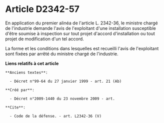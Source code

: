 # Article D2342-57

En application du premier alinéa de l'article L. 2342-36, le ministre chargé de l'industrie demande l'avis de l'exploitant
d'une installation susceptible d'être soumise à inspection sur tout projet d'accord d'installation ou tout projet de
modification d'un tel accord. 

La forme et les conditions dans lesquelles est recueilli l'avis de l'exploitant sont fixées par arrêté du ministre chargé de
l'industrie.

**Liens relatifs à cet article**

	**Anciens textes**:

	  - Décret n°99-64 du 27 janvier 1999 - art. 21 (Ab)

	**Créé par**:

	  - Décret n°2009-1440 du 23 novembre 2009 - art.

	**Cite**:

	  - Code de la défense. - art. L2342-36 (V)
